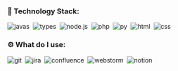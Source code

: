 ### 🗿 Technology Stack:

<img alt="javas" src="https://img.shields.io/badge/javascript-F7DF1E.svg?&style=for-the-badge&logo=javascript&logoColor=fff" />&nbsp;
<img alt="types" src="https://img.shields.io/badge/typescript-177cef.svg?&style=for-the-badge&logo=typescript&logoColor=fff" />&nbsp;
<img alt="node.js" src="https://img.shields.io/badge/node.js-90C53F.svg?&style=for-the-badge&logo=node.js&logoColor=fff" />&nbsp;
<img alt="php" src="https://img.shields.io/badge/PHP-777BB4?style=for-the-badge&logo=php&logoColor=white" />&nbsp;
<img alt="py" src="https://img.shields.io/badge/python-1700B6.svg?&style=for-the-badge&logo=python&logoColor=fff" />&nbsp;
<img alt="html" src="https://img.shields.io/badge/html-E34F26.svg?&style=for-the-badge&logo=html5&logoColor=fff" />&nbsp;
<img alt="css" src="https://img.shields.io/badge/css-1572B6.svg?&style=for-the-badge&logo=css3&logoColor=fff" />&nbsp;

### ⚙ What do I use:

<img alt="git" src="https://img.shields.io/badge/git-F05033.svg?&style=for-the-badge&logo=git&logoColor=fff" />&nbsp;
<img alt="jira" src="https://img.shields.io/badge/jira-2D80FF.svg?&style=for-the-badge&logo=jira&logoColor=fff" />&nbsp;
<img alt="confluence" src="https://img.shields.io/badge/confluence-1F4D7D.svg?&style=for-the-badge&logo=confluence&logoColor=fff" />&nbsp;
<img alt="webstorm" src="https://img.shields.io/badge/webstorm-2021.3-blue?logo=webstorm&style=for-the-badge" />&nbsp;
<img alt="notion" src="https://img.shields.io/badge/notion-lightgrey?style=for-the-badge&logo=notion" />&nbsp;
